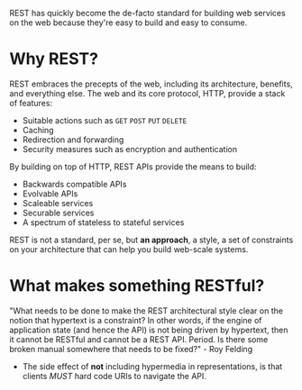 REST has quickly become the de-facto standard for building web services on the web because they're easy to build and easy to consume.

# Why REST?
REST embraces the precepts of the web, including its architecture, benefits, and everything else.  The web and its core protocol, HTTP, provide a stack of features:
* Suitable actions such as `GET` `POST` `PUT` `DELETE`
* Caching
* Redirection and forwarding
* Security measures such as encryption and authentication

By building on top of HTTP, REST APIs provide the means to build:
* Backwards compatible APIs
* Evolvable APIs
* Scaleable services
* Securable services
* A spectrum of stateless to stateful services

REST is not a standard, per se, but **an approach**, a style, a set of constraints on your architecture that can help you build web-scale systems.

# What makes something RESTful?
"What needs to be done to make the REST architectural style clear on the notion that hypertext is a constraint? In other words, if the engine of application state (and hence the API) is not being driven by hypertext, then it cannot be RESTful and cannot be a REST API. Period. Is there some broken manual somewhere that needs to be fixed?" - Roy Felding

* The side effect of **not** including hypermedia in representations, is that clients *MUST* hard code URIs to navigate the API.